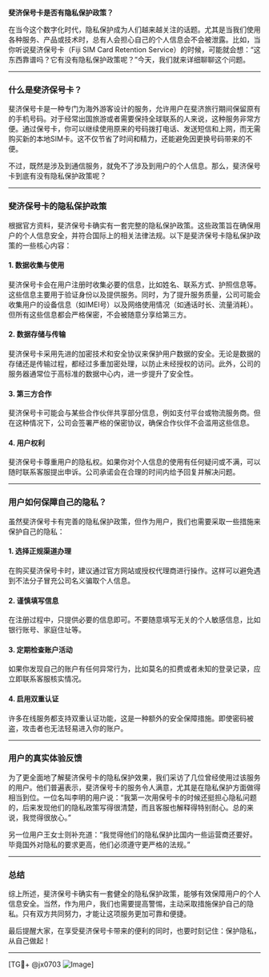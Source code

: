**斐济保号卡是否有隐私保护政策？**

在当今这个数字化时代，隐私保护成为人们越来越关注的话题。尤其是当我们使用各种服务、产品或技术时，总有人会担心自己的个人信息会不会被泄露。比如，当你听说斐济保号卡（Fiji SIM Card Retention Service）的时候，可能就会想：“这东西靠谱吗？它有没有隐私保护政策呢？”今天，我们就来详细聊聊这个问题。

---

### 什么是斐济保号卡？

斐济保号卡是一种专门为海外游客设计的服务，允许用户在斐济旅行期间保留原有的手机号码。对于经常出国旅游或者需要保持全球联系的人来说，这种服务非常方便。通过保号卡，你可以继续使用原来的号码拨打电话、发送短信和上网，而无需购买新的本地SIM卡。这不仅节省了时间和精力，还能避免因更换号码带来的不便。

不过，既然是涉及到通信服务，就免不了涉及到用户的个人信息。那么，斐济保号卡到底有没有隐私保护政策呢？

---

### 斐济保号卡的隐私保护政策

根据官方资料，斐济保号卡确实有一套完整的隐私保护政策。这些政策旨在确保用户的个人信息安全，并符合国际上的相关法律法规。以下是斐济保号卡隐私保护政策的一些核心内容：

#### 1. **数据收集与使用**
斐济保号卡会在用户注册时收集必要的信息，比如姓名、联系方式、护照信息等。这些信息主要用于验证身份以及提供服务。同时，为了提升服务质量，公司可能会收集用户的设备信息（如IMEI号）以及网络使用情况（如通话时长、流量消耗）。但所有这些信息都会严格保密，不会被随意分享给第三方。

#### 2. **数据存储与传输**
斐济保号卡采用先进的加密技术和安全协议来保护用户数据的安全。无论是数据的存储还是传输过程，都经过多重加密处理，以防止未经授权的访问。此外，公司的服务器通常位于高标准的数据中心内，进一步提升了安全性。

#### 3. **第三方合作**
斐济保号卡可能会与某些合作伙伴共享部分信息，例如支付平台或物流服务商。但在这种情况下，公司会签署严格的保密协议，确保合作伙伴不会滥用这些信息。

#### 4. **用户权利**
斐济保号卡尊重用户的隐私权。如果你对个人信息的使用有任何疑问或不满，可以随时联系客服提出申诉。公司承诺会在合理的时间内给予回复并解决问题。

---

### 用户如何保障自己的隐私？

虽然斐济保号卡有完善的隐私保护政策，但作为用户，我们也需要采取一些措施来保护自己的隐私：

#### 1. **选择正规渠道办理**
在购买斐济保号卡时，建议通过官方网站或授权代理商进行操作。这样可以避免遇到不法分子冒充公司名义骗取个人信息。

#### 2. **谨慎填写信息**
在注册过程中，只提供必要的信息即可。不要随意填写无关的个人敏感信息，比如银行账号、家庭住址等。

#### 3. **定期检查账户活动**
如果你发现自己的账户有任何异常行为，比如莫名的扣费或者未知的登录记录，应立即联系客服核实情况。

#### 4. **启用双重认证**
许多在线服务都支持双重认证功能，这是一种额外的安全保障措施。即使密码被盗，攻击者也无法轻易进入你的账户。

---

### 用户的真实体验反馈

为了更全面地了解斐济保号卡的隐私保护效果，我们采访了几位曾经使用过该服务的用户。他们普遍表示，斐济保号卡的服务令人满意，尤其是在隐私保护方面做得相当到位。一位名叫李明的用户说：“我第一次用保号卡的时候还挺担心隐私问题的，后来发现他们的隐私政策写得很清楚，而且客服也解释得特别耐心。总的来说，我觉得很放心。”

另一位用户王女士则补充道：“我觉得他们的隐私保护比国内一些运营商还要好。毕竟国外对隐私的要求更高，他们必须遵守更严格的法规。”

---

### 总结

综上所述，斐济保号卡确实有一套健全的隐私保护政策，能够有效保障用户的个人信息安全。当然，作为用户，我们也需要提高警惕，主动采取措施保护自己的隐私。只有双方共同努力，才能让这项服务更加可靠和便捷。

最后提醒大家，在享受斐济保号卡带来的便利的同时，也要时刻记住：保护隐私，从自己做起！

---

[TG💪+ @jx0703 ![Image](https://github.com/user-attachments/assets/dbca1d08-cadb-493c-b0ec-ad6f7a83f270)]